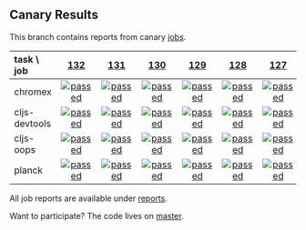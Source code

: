 ## Canary Results

This branch contains reports from canary [jobs](https://github.com/cljs-oss/canary/tree/jobs).

[//]: # (begin_overview_table)

| task \ job | <a href="reports/2017/11/01/job-000132-1.9.947-d4e19bf" title="job #132 finished on 2017-11-01">132</a> | <a href="reports/2017/10/31/job-000131-1.9.947-d4e19bf" title="job #131 finished on 2017-10-31">131</a> | <a href="reports/2017/10/30/job-000130-1.9.947-d4e19bf" title="job #130 finished on 2017-10-30">130</a> | <a href="reports/2017/10/29/job-000129-1.9.946-85b882b" title="job #129 finished on 2017-10-29">129</a> | <a href="reports/2017/10/28/job-000128-1.9.946-85b882b" title="job #128 finished on 2017-10-28">128</a> | <a href="reports/2017/10/27/job-000127-1.9.946-85b882b" title="job #127 finished on 2017-10-27">127</a> | <a href="reports/2017/10/26/job-000126-1.9.946-85b882b" title="job #126 finished on 2017-10-26">126</a> | <a href="reports/2017/10/25/job-000125-1.9.946-85b882b" title="job #125 finished on 2017-10-25">125</a> | <a href="reports/2017/10/24/job-000124-1.9.946-85b882b" title="job #124 finished on 2017-10-24">124</a> | <a href="reports/2017/10/23/job-000123-1.9.946-85b882b" title="job #123 finished on 2017-10-23">123</a> |
| :--- | :---: | :---: | :---: | :---: | :---: | :---: | :---: | :---: | :---: | :---: |
| chromex | <a href="reports/2017/11/01/job-000132-1.9.947-d4e19bf#-chromex"><img title="passed" src="http://box.binaryage.com/s-passed.svg"><a> | <a href="reports/2017/10/31/job-000131-1.9.947-d4e19bf#-chromex"><img title="passed" src="http://box.binaryage.com/s-passed.svg"><a> | <a href="reports/2017/10/30/job-000130-1.9.947-d4e19bf#-chromex"><img title="passed" src="http://box.binaryage.com/s-passed.svg"><a> | <a href="reports/2017/10/29/job-000129-1.9.946-85b882b#-chromex"><img title="passed" src="http://box.binaryage.com/s-passed.svg"><a> | <a href="reports/2017/10/28/job-000128-1.9.946-85b882b#-chromex"><img title="passed" src="http://box.binaryage.com/s-passed.svg"><a> | <a href="reports/2017/10/27/job-000127-1.9.946-85b882b#-chromex"><img title="passed" src="http://box.binaryage.com/s-passed.svg"><a> | <a href="reports/2017/10/26/job-000126-1.9.946-85b882b#-chromex"><img title="passed" src="http://box.binaryage.com/s-passed.svg"><a> | <a href="reports/2017/10/25/job-000125-1.9.946-85b882b#-chromex"><img title="passed" src="http://box.binaryage.com/s-passed.svg"><a> | <a href="reports/2017/10/24/job-000124-1.9.946-85b882b#-chromex"><img title="passed" src="http://box.binaryage.com/s-passed.svg"><a> | <a href="reports/2017/10/23/job-000123-1.9.946-85b882b#-chromex"><img title="passed" src="http://box.binaryage.com/s-passed.svg"><a> |
| cljs-devtools | <a href="reports/2017/11/01/job-000132-1.9.947-d4e19bf#-cljs-devtools"><img title="passed" src="http://box.binaryage.com/s-passed.svg"><a> | <a href="reports/2017/10/31/job-000131-1.9.947-d4e19bf#-cljs-devtools"><img title="passed" src="http://box.binaryage.com/s-passed.svg"><a> | <a href="reports/2017/10/30/job-000130-1.9.947-d4e19bf#-cljs-devtools"><img title="passed" src="http://box.binaryage.com/s-passed.svg"><a> | <a href="reports/2017/10/29/job-000129-1.9.946-85b882b#-cljs-devtools"><img title="passed" src="http://box.binaryage.com/s-passed.svg"><a> | <a href="reports/2017/10/28/job-000128-1.9.946-85b882b#-cljs-devtools"><img title="passed" src="http://box.binaryage.com/s-passed.svg"><a> | <a href="reports/2017/10/27/job-000127-1.9.946-85b882b#-cljs-devtools"><img title="passed" src="http://box.binaryage.com/s-passed.svg"><a> | <a href="reports/2017/10/26/job-000126-1.9.946-85b882b#-cljs-devtools"><img title="passed" src="http://box.binaryage.com/s-passed.svg"><a> | <a href="reports/2017/10/25/job-000125-1.9.946-85b882b#-cljs-devtools"><img title="passed" src="http://box.binaryage.com/s-passed.svg"><a> | <a href="reports/2017/10/24/job-000124-1.9.946-85b882b#-cljs-devtools"><img title="passed" src="http://box.binaryage.com/s-passed.svg"><a> | <a href="reports/2017/10/23/job-000123-1.9.946-85b882b#-cljs-devtools"><img title="passed" src="http://box.binaryage.com/s-passed.svg"><a> |
| cljs-oops | <a href="reports/2017/11/01/job-000132-1.9.947-d4e19bf#-cljs-oops"><img title="passed" src="http://box.binaryage.com/s-passed.svg"><a> | <a href="reports/2017/10/31/job-000131-1.9.947-d4e19bf#-cljs-oops"><img title="passed" src="http://box.binaryage.com/s-passed.svg"><a> | <a href="reports/2017/10/30/job-000130-1.9.947-d4e19bf#-cljs-oops"><img title="passed" src="http://box.binaryage.com/s-passed.svg"><a> | <a href="reports/2017/10/29/job-000129-1.9.946-85b882b#-cljs-oops"><img title="passed" src="http://box.binaryage.com/s-passed.svg"><a> | <a href="reports/2017/10/28/job-000128-1.9.946-85b882b#-cljs-oops"><img title="passed" src="http://box.binaryage.com/s-passed.svg"><a> | <a href="reports/2017/10/27/job-000127-1.9.946-85b882b#-cljs-oops"><img title="passed" src="http://box.binaryage.com/s-passed.svg"><a> | <a href="reports/2017/10/26/job-000126-1.9.946-85b882b#-cljs-oops"><img title="passed" src="http://box.binaryage.com/s-passed.svg"><a> | <a href="reports/2017/10/25/job-000125-1.9.946-85b882b#-cljs-oops"><img title="passed" src="http://box.binaryage.com/s-passed.svg"><a> | <a href="reports/2017/10/24/job-000124-1.9.946-85b882b#-cljs-oops"><img title="passed" src="http://box.binaryage.com/s-passed.svg"><a> | <a href="reports/2017/10/23/job-000123-1.9.946-85b882b#-cljs-oops"><img title="passed" src="http://box.binaryage.com/s-passed.svg"><a> |
| planck | <a href="reports/2017/11/01/job-000132-1.9.947-d4e19bf#-planck"><img title="passed" src="http://box.binaryage.com/s-passed.svg"><a> | <a href="reports/2017/10/31/job-000131-1.9.947-d4e19bf#-planck"><img title="passed" src="http://box.binaryage.com/s-passed.svg"><a> | <a href="reports/2017/10/30/job-000130-1.9.947-d4e19bf#-planck"><img title="passed" src="http://box.binaryage.com/s-passed.svg"><a> | <a href="reports/2017/10/29/job-000129-1.9.946-85b882b#-planck"><img title="passed" src="http://box.binaryage.com/s-passed.svg"><a> | <a href="reports/2017/10/28/job-000128-1.9.946-85b882b#-planck"><img title="passed" src="http://box.binaryage.com/s-passed.svg"><a> | <a href="reports/2017/10/27/job-000127-1.9.946-85b882b#-planck"><img title="passed" src="http://box.binaryage.com/s-passed.svg"><a> | <a href="reports/2017/10/26/job-000126-1.9.946-85b882b#-planck"><img title="passed" src="http://box.binaryage.com/s-passed.svg"><a> | <a href="reports/2017/10/25/job-000125-1.9.946-85b882b#-planck"><img title="passed" src="http://box.binaryage.com/s-passed.svg"><a> | <a href="reports/2017/10/24/job-000124-1.9.946-85b882b#-planck"><img title="passed" src="http://box.binaryage.com/s-passed.svg"><a> | <a href="reports/2017/10/23/job-000123-1.9.946-85b882b#-planck"><img title="passed" src="http://box.binaryage.com/s-passed.svg"><a> |

[//]: # (end_overview_table)

All job reports are available under [reports](reports).

Want to participate? The code lives on [master](https://github.com/cljs-oss/canary/tree/master).
